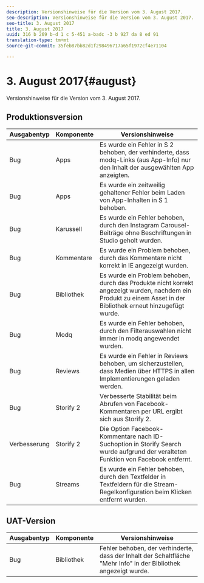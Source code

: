 ```yaml
---
description: Versionshinweise für die Version vom 3. August 2017.
seo-description: Versionshinweise für die Version vom 3. August 2017.
seo-title: 3. August 2017
title: 3. August 2017
uuid: 316 b 269 b-d 1 c 5-451 a-badc -3 b 927 da 8 ed 91
translation-type: tm+mt
source-git-commit: 35feb87bb82d1f298496717a65f1972cf4e71104

---
```



# 3. August 2017{#august}

Versionshinweise für die Version vom 3. August 2017.

## Produktionsversion

| **Ausgabentyp** | **Komponente** | **Versionshinweise** |
|---|---|---|
| Bug | Apps | Es wurde ein Fehler in S 2 behoben, der verhinderte, dass modq-Links (aus App-Info) nur den Inhalt der ausgewählten App anzeigten. |
| Bug | Apps | Es wurde ein zeitweilig gehaltener Fehler beim Laden von App-Inhalten in S 1 behoben. |
| Bug | Karussell | Es wurde ein Fehler behoben, durch den Instagram Carousel-Beiträge ohne Beschriftungen in Studio geholt wurden. |
| Bug | Kommentare | Es wurde ein Problem behoben, durch das Kommentare nicht korrekt in IE angezeigt wurden. |
| Bug | Bibliothek | Es wurde ein Problem behoben, durch das Produkte nicht korrekt angezeigt wurden, nachdem ein Produkt zu einem Asset in der Bibliothek erneut hinzugefügt wurde. |
| Bug | Modq | Es wurde ein Fehler behoben, durch den Filterauswahlen nicht immer in modq angewendet wurden. |
| Bug | Reviews | Es wurde ein Fehler in Reviews behoben, um sicherzustellen, dass Medien über HTTPS in allen Implementierungen geladen werden. |
| Bug | Storify 2 | Verbesserte Stabilität beim Abrufen von Facebook-Kommentaren per URL ergibt sich aus Storify 2. |
| Verbesserung | Storify 2 | Die Option Facebook-Kommentare nach ID-Suchoption in Storify Search wurde aufgrund der veralteten Funktion von Facebook entfernt. |
| Bug | Streams | Es wurde ein Fehler behoben, durch den Textfelder in Textfeldern für die Stream-Regelkonfiguration beim Klicken entfernt wurden. |

## UAT-Version

| **Ausgabentyp** | **Komponente** | **Versionshinweise** |
|---|---|---|
| Bug | Bibliothek | Fehler behoben, der verhinderte, dass der Inhalt der Schaltfläche &quot;Mehr Info&quot; in der Bibliothek angezeigt wurde. |

